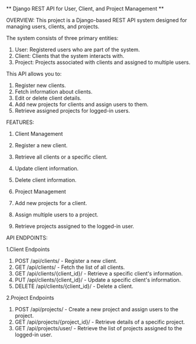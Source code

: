 ** Django REST API for User, Client, and Project Management **

OVERVIEW:
This project is a Django-based REST API system designed for managing users, clients, and projects.
  
  The system consists of three primary entities:
  1. User: Registered users who are part of the system.
  2. Client: Clients that the system interacts with.
  3. Project: Projects associated with clients and assigned to multiple users.
     
  This API allows you to:
  1. Register new clients.
  2. Fetch information about clients.
  3. Edit or delete client details.
  4. Add new projects for clients and assign users to them.
  5. Retrieve assigned projects for logged-in users.

FEATURES:
1. Client Management

  1. Register a new client.
  2. Retrieve all clients or a specific client.
  3. Update client information.
  4. Delete client information.
  
2. Project Management

  1. Add new projects for a client.
  2. Assign multiple users to a project.
  3. Retrieve projects assigned to the logged-in user.

API ENDPOINTS:

1.Client Endpoints
  1. POST /api/clients/ - Register a new client.
  2. GET /api/clients/ - Fetch the list of all clients.
  3. GET /api/clients/{client_id}/ - Retrieve a specific client's information.
  4. PUT /api/clients/{client_id}/ - Update a specific client's information.
  5. DELETE /api/clients/{client_id}/ - Delete a client.

2.Project Endpoints
  1. POST /api/projects/ - Create a new project and assign users to the project.
  2. GET /api/projects/{project_id}/ - Retrieve details of a specific project.
  3. GET /api/projects/user/ - Retrieve the list of projects assigned to the logged-in user.


  
